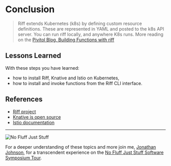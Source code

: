 # Conclusion #

> Riff extends Kubernetes (k8s) by defining custom resource definitions. These are represented in YAML and posted to the k8s API server. You can run riff locally, and anywhere K8s runs. More reading on the [Pivitol Blog, Building Functions with riff](https://content.pivotal.io/blog/building-functions-with-riff)

## Lessons Learned ##

With these steps you have learned:

- how to install Riff, Knative and Istio on Kubernetes,
- how to install and invoke functions from the Riff CLI interface.

## References ##

- [Riff project](https://projectriff.io/)
- [Knative is open source](https://github.com/knative/docs/)
- [Istio documentation](https://istio.io/)

------
![No Fluff Just Stuff](/javajon/courses/kubernetes-serverless/riff/assets/nfjs.png "No Fluff Just Stuff")

For a deeper understanding of these topics and more join me, [Jonathan Johnson](https://nofluffjuststuff.com/conference/speaker/jonathan_johnson), for a transcendent experience on the [No Fluff Just Stuff Software Symposium Tour](https://nofluffjuststuff.com).